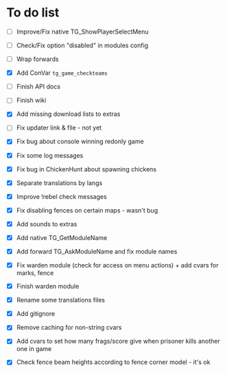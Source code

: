 To do list
==========

- [ ] Improve/Fix native TG_ShowPlayerSelectMenu
- [ ] Check/Fix option "disabled" in modules config
- [ ] Wrap forwards
- [x] Add ConVar `tg_game_checkteams`
- [ ] Finish API docs
- [ ] Finish wiki
- [x] Add missing download lists to extras
- [ ] Fix updater link & file - not yet
- [x] Fix bug about console winning redonly game
- [x] Fix some log messages
- [x] Fix bug in ChickenHunt about spawning chickens
- [x] Separate translations by langs
- [x] Improve !rebel check messages
- [x] Fix disabling fences on certain maps - wasn't bug
- [x] Add sounds to extras
- [x] Add native TG_GetModuleName
- [x] Add forward TG_AskModuleName and fix module names
- [x] Fix warden module (check for access on menu actions) + add cvars for marks, fence
- [x] Finish warden module
- [x] Rename some translations files
- [x] Add gitignore
- [x] Remove caching for non-string cvars
- [x] Add cvars to set how many frags/score give when prisoner kills another one in game
- [x] Check fence beam heights according to fence corner model - it's ok

